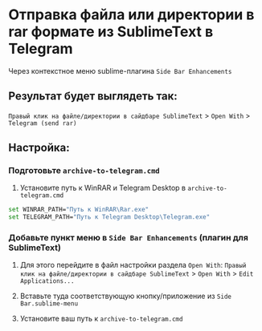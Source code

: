# Отправка файла или директории в rar формате из SublimeText в Telegram
Через контекстное меню sublime-плагина `Side Bar Enhancements` 

## Результат будет выглядеть так:
`Правый клик на файле/директории в сайдбаре SublimeText` > `Open With` > `Telegram (send rar)`

## Настройка:

### Подготовьте `archive-to-telegram.cmd`

1. Установите путь к WinRAR и Telegram Desktop в `archive-to-telegram.cmd`
```bash
set WINRAR_PATH="Путь к WinRAR\Rar.exe"
set TELEGRAM_PATH="Путь к Telegram Desktop\Telegram.exe"
```

### Добавьте пункт меню в `Side Bar Enhancements` (плагин для SublimeText)

1. Для этого перейдите в файл настройки раздела `Open With`: 
`Правый клик на файле/директории в сайдбаре SublimeText` > `Open With` > `Edit Applications...`

2. Вставьте туда соответствующую кнопку/приложение из `Side Bar.sublime-menu`

3. Установите ваш путь к `archive-to-telegram.cmd`


